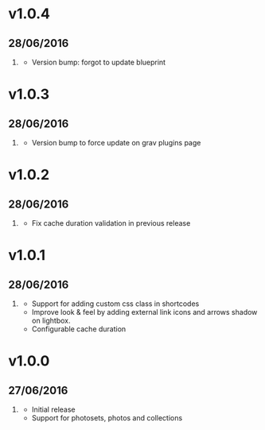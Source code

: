 # v1.0.4
## 28/06/2016

1. [](#new)
    * Version bump: forgot to update blueprint

# v1.0.3
## 28/06/2016

1. [](#new)
    * Version bump to force update on grav plugins page

# v1.0.2
## 28/06/2016

1. [](#new)
    * Fix cache duration validation in previous release

# v1.0.1
## 28/06/2016

1. [](#new)
    * Support for adding custom css class in shortcodes
    * Improve look & feel by adding external link icons and arrows shadow on lightbox.
    * Configurable cache duration

# v1.0.0
## 27/06/2016

1. [](#new)
    * Initial release
    * Support for photosets, photos and collections
